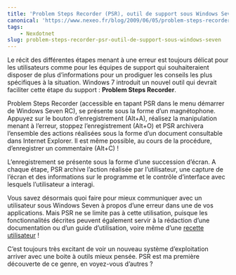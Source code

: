 ```yaml
---
title: 'Problem Steps Recorder (PSR), outil de support sous Windows Seven'
canonical: 'https://www.nexeo.fr/blog/2009/06/05/problem-steps-recorder-psr-outil-de-support-sous-windows-seven/'
tags:
    - Nexdotnet
slug: problem-steps-recorder-psr-outil-de-support-sous-windows-seven
---
```


Le récit des différentes étapes menant à une erreur est toujours délicat pour
les utilisateurs comme pour les équipes de support qui souhaiteraient disposer
de plus d’informations pour un prodiguer les conseils les plus spécifiques à la
situation. Windows 7 introduit un nouvel outil qui devrait faciliter cette étape
du support : **Problem Steps Recorder**.

Problem Steps Recorder (accessible en tapant PSR dans le menu démarrer de
Windows Seven RC), se présente sous la forme d’un magnétophone. Appuyez sur le
bouton d’enregistrement (Alt+A), réalisez la manipulation menant à l’erreur,
stoppez l’enregistrement (Alt+O) et PSR archivera l’ensemble des actions
réalisées sous la forme d’un document consultable dans Internet Explorer. Il est
même possible, au cours de la procédure, d’enregistrer un commentaire (Alt+C) !

L’enregistrement se présente sous la forme d’une succession d’écran. A chaque
étape, PSR archive l’action réalisée par l’utilisateur, une capture de l’écran
et des informations sur le programme et le contrôle d’interface avec lesquels
l’utilisateur a interagi.

Vous savez désormais quoi faire pour mieux communiquer avec un utilisateur sous
Windows Seven à propos d’une erreur dans une de vos applications. Mais PSR ne se
limite pas à cette utilisation, puisque les fonctionnalités décrites peuvent
également servir à la rédaction d’une documentation ou d’un guide d’utilisation,
voire même d’une
[recette utilisateur](<http://fr.wikipedia.org/wiki/Recette_(informatique)#La_Recette_Utilisateur.2C_VA_ou_VABF>)
!

C’est toujours très excitant de voir un nouveau système d’exploitation arriver
avec une boite à outils mieux pensée. PSR est ma première découverte de ce
genre, en voyez-vous d’autres ?
